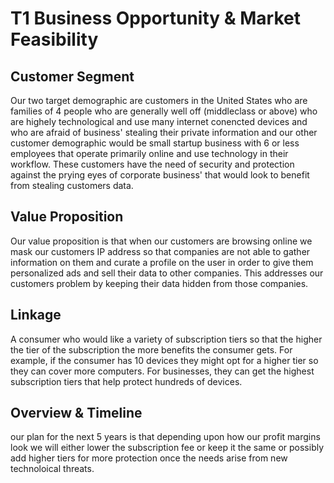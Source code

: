 # T1 Business Opportunity & Market Feasibility

## Customer Segment 

Our two target demographic are customers in the United States who are families of 4 people who are generally well off (middleclass or above) who are highely technological and use many internet conencted devices and who are afraid of business' stealing their private information and our other customer demographic would be small startup business with 6 or less employees that operate primarily online and use technology in their workflow. These customers have the need of security and protection against the prying eyes of corporate business' that would look to benefit from stealing customers data.

## Value Proposition

Our value proposition is that when our customers are browsing online we mask our customers IP address so that companies are not able to gather information on them and curate a profile on the user in order to give them personalized ads and sell their data to other companies. This addresses our customers problem by keeping their data hidden from those companies.

## Linkage

A consumer who would like a variety of subscription tiers so that the higher the tier of the subscription the more benefits the consumer gets. For example, if the consumer has 10 devices they might opt for a higher tier so they can cover more computers. For businesses, they can get the highest subscription tiers that help protect hundreds of devices.

## Overview & Timeline

our plan for the next 5 years is that depending upon how our profit margins look we will either lower the subscription fee or keep it the same or possibly add higher tiers for more protection once the needs arise from new technoloical threats.
